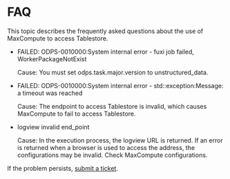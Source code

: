 # FAQ

This topic describes the frequently asked questions about the use of MaxCompute to access Tablestore.

-   FAILED: ODPS-0010000:System internal error - fuxi job failed, WorkerPackageNotExist

    Cause: You must set odps.task.major.version to unstructured\_data.

-   FAILED: ODPS-0010000:System internal error - std::exception:Message: a timeout was reached

    Cause: The endpoint to access Tablestore is invalid, which causes MaxCompute to fail to access Tablestore.

-   logview invalid end\_point

    Cause: In the execution process, the logview URL is returned. If an error is returned when a browser is used to access the address, the configurations may be invalid. Check MaxCompute configurations.


If the problem persists, [submit a ticket](https://workorder-intl.console.aliyun.com/#/ticket/createIndex).

